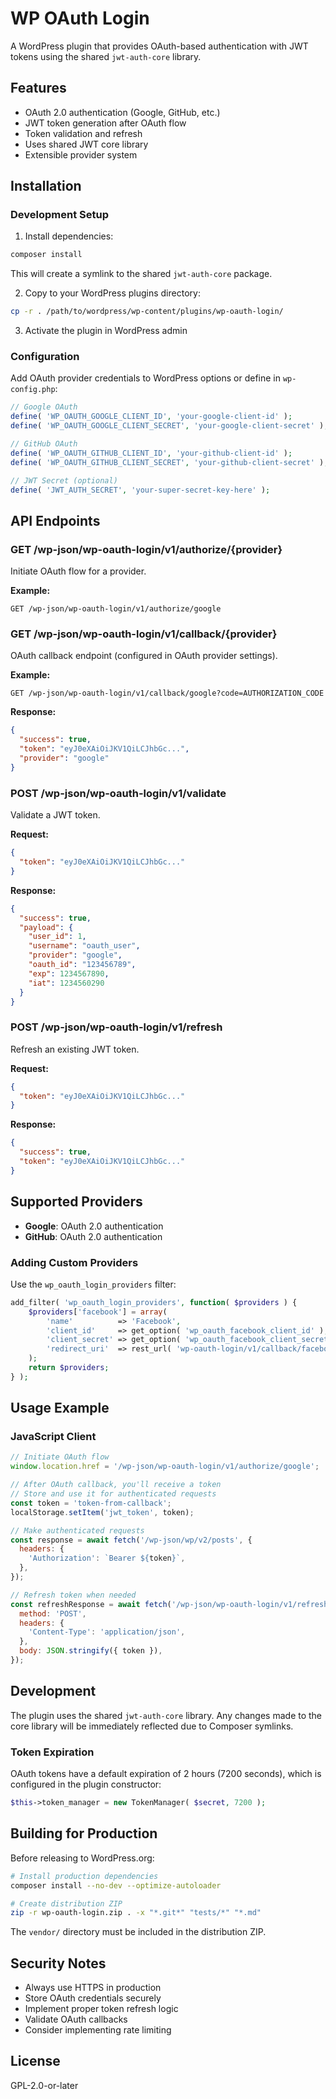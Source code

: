 # WP OAuth Login

A WordPress plugin that provides OAuth-based authentication with JWT tokens using the shared `jwt-auth-core` library.

## Features

- OAuth 2.0 authentication (Google, GitHub, etc.)
- JWT token generation after OAuth flow
- Token validation and refresh
- Uses shared JWT core library
- Extensible provider system

## Installation

### Development Setup

1. Install dependencies:
```bash
composer install
```

This will create a symlink to the shared `jwt-auth-core` package.

2. Copy to your WordPress plugins directory:
```bash
cp -r . /path/to/wordpress/wp-content/plugins/wp-oauth-login/
```

3. Activate the plugin in WordPress admin

### Configuration

Add OAuth provider credentials to WordPress options or define in `wp-config.php`:

```php
// Google OAuth
define( 'WP_OAUTH_GOOGLE_CLIENT_ID', 'your-google-client-id' );
define( 'WP_OAUTH_GOOGLE_CLIENT_SECRET', 'your-google-client-secret' );

// GitHub OAuth
define( 'WP_OAUTH_GITHUB_CLIENT_ID', 'your-github-client-id' );
define( 'WP_OAUTH_GITHUB_CLIENT_SECRET', 'your-github-client-secret' );

// JWT Secret (optional)
define( 'JWT_AUTH_SECRET', 'your-super-secret-key-here' );
```

## API Endpoints

### GET /wp-json/wp-oauth-login/v1/authorize/{provider}

Initiate OAuth flow for a provider.

**Example:**
```
GET /wp-json/wp-oauth-login/v1/authorize/google
```

### GET /wp-json/wp-oauth-login/v1/callback/{provider}

OAuth callback endpoint (configured in OAuth provider settings).

**Example:**
```
GET /wp-json/wp-oauth-login/v1/callback/google?code=AUTHORIZATION_CODE
```

**Response:**
```json
{
  "success": true,
  "token": "eyJ0eXAiOiJKV1QiLCJhbGc...",
  "provider": "google"
}
```

### POST /wp-json/wp-oauth-login/v1/validate

Validate a JWT token.

**Request:**
```json
{
  "token": "eyJ0eXAiOiJKV1QiLCJhbGc..."
}
```

**Response:**
```json
{
  "success": true,
  "payload": {
    "user_id": 1,
    "username": "oauth_user",
    "provider": "google",
    "oauth_id": "123456789",
    "exp": 1234567890,
    "iat": 1234560290
  }
}
```

### POST /wp-json/wp-oauth-login/v1/refresh

Refresh an existing JWT token.

**Request:**
```json
{
  "token": "eyJ0eXAiOiJKV1QiLCJhbGc..."
}
```

**Response:**
```json
{
  "success": true,
  "token": "eyJ0eXAiOiJKV1QiLCJhbGc..."
}
```

## Supported Providers

- **Google**: OAuth 2.0 authentication
- **GitHub**: OAuth 2.0 authentication

### Adding Custom Providers

Use the `wp_oauth_login_providers` filter:

```php
add_filter( 'wp_oauth_login_providers', function( $providers ) {
    $providers['facebook'] = array(
        'name'          => 'Facebook',
        'client_id'     => get_option( 'wp_oauth_facebook_client_id' ),
        'client_secret' => get_option( 'wp_oauth_facebook_client_secret' ),
        'redirect_uri'  => rest_url( 'wp-oauth-login/v1/callback/facebook' ),
    );
    return $providers;
} );
```

## Usage Example

### JavaScript Client

```javascript
// Initiate OAuth flow
window.location.href = '/wp-json/wp-oauth-login/v1/authorize/google';

// After OAuth callback, you'll receive a token
// Store and use it for authenticated requests
const token = 'token-from-callback';
localStorage.setItem('jwt_token', token);

// Make authenticated requests
const response = await fetch('/wp-json/wp/v2/posts', {
  headers: {
    'Authorization': `Bearer ${token}`,
  },
});

// Refresh token when needed
const refreshResponse = await fetch('/wp-json/wp-oauth-login/v1/refresh', {
  method: 'POST',
  headers: {
    'Content-Type': 'application/json',
  },
  body: JSON.stringify({ token }),
});
```

## Development

The plugin uses the shared `jwt-auth-core` library. Any changes made to the core library will be immediately reflected due to Composer symlinks.

### Token Expiration

OAuth tokens have a default expiration of 2 hours (7200 seconds), which is configured in the plugin constructor:

```php
$this->token_manager = new TokenManager( $secret, 7200 );
```

## Building for Production

Before releasing to WordPress.org:

```bash
# Install production dependencies
composer install --no-dev --optimize-autoloader

# Create distribution ZIP
zip -r wp-oauth-login.zip . -x "*.git*" "tests/*" "*.md"
```

The `vendor/` directory must be included in the distribution ZIP.

## Security Notes

- Always use HTTPS in production
- Store OAuth credentials securely
- Implement proper token refresh logic
- Validate OAuth callbacks
- Consider implementing rate limiting

## License

GPL-2.0-or-later
